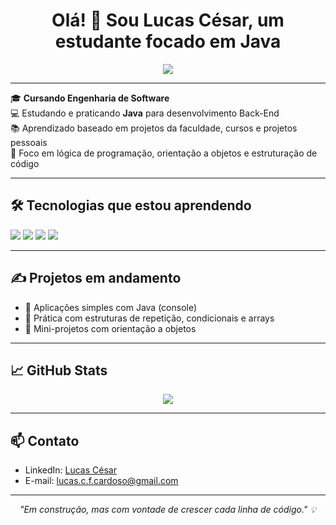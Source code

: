 <h1 align="center">Olá! 👋 Sou Lucas César, um estudante focado em Java</h1>

<p align="center">
  <img src="https://img.shields.io/badge/Java-ED8B00?style=for-the-badge&logo=java&logoColor=white"/>
</p>

---

🎓 **Cursando Engenharia de Software**  
💻 Estudando e praticando **Java** para desenvolvimento Back-End  
📚 Aprendizado baseado em projetos da faculdade, cursos e projetos pessoais  
🚀 Foco em lógica de programação, orientação a objetos e estruturação de código

---

## 🛠️ Tecnologias que estou aprendendo

<p>
  <img src="https://img.shields.io/badge/Java-Basics-informational?style=flat&logo=java&logoColor=white&color=orange" />
  <img src="https://img.shields.io/badge/OOP-Principles-blue?style=flat" />
  <img src="https://img.shields.io/badge/Git-%23F05033.svg?style=flat&logo=git&logoColor=white" />
  <img src="https://img.shields.io/badge/VS%20Code-007ACC?style=flat&logo=visual-studio-code&logoColor=white" />
</p>

---

## ✍️ Projetos em andamento
- 📌 Aplicações simples com Java (console)
- 📌 Prática com estruturas de repetição, condicionais e arrays
- 📌 Mini-projetos com orientação a objetos

---

## 📈 GitHub Stats

<p align="center">
  <img src="https://github-readme-stats.vercel.app/api?username=LucasCesarDev&show_icons=true&theme=tokyonight" />
</p>

---

## 📫 Contato
- LinkedIn: [Lucas César](https://www.linkedin.com/in/lucas-cardoso-bb6845303)
- E-mail: lucas.c.f.cardoso@gmail.com

---

<p align="center"><i>"Em construção, mas com vontade de crescer cada linha de código." 💡</i></p>
